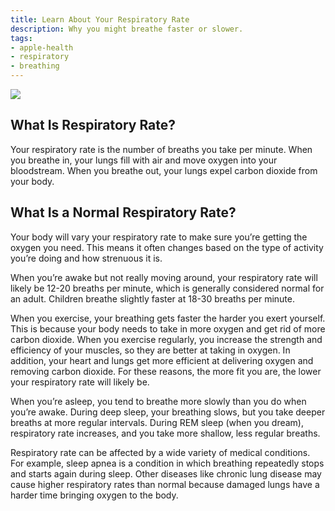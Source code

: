 ```yaml
---
title: Learn About Your Respiratory Rate
description: Why you might breathe faster or slower.
tags:
- apple-health
- respiratory
- breathing
---
```


![ ](/images/apple-health/Resp-Rate_Article_Illustration.jpg)

## What Is Respiratory Rate?

Your respiratory rate is the number of breaths you take per minute. When you breathe in, your lungs fill with air and move oxygen into your bloodstream. When you breathe out, your lungs expel carbon dioxide from your body.

## What Is a Normal Respiratory Rate?

Your body will vary your respiratory rate to make sure you’re getting the oxygen you need. This means it often changes based on the type of activity you’re doing and how strenuous it is.

When you’re awake but not really moving around, your respiratory rate will likely be 12-20 breaths per minute, which is generally considered normal for an adult. Children breathe slightly faster at 18-30 breaths per minute.

When you exercise, your breathing gets faster the harder you exert yourself. This is because your body needs to take in more oxygen and get rid of more carbon dioxide. When you exercise regularly, you increase the strength and efficiency of your muscles, so they are better at taking in oxygen. In addition, your heart and lungs get more efficient at delivering oxygen and removing carbon dioxide. For these reasons, the more fit you are, the lower your respiratory rate will likely be.

When you’re asleep, you tend to breathe more slowly than you do when you’re awake. During deep sleep, your breathing slows, but you take deeper breaths at more regular intervals. During REM sleep (when you dream), respiratory rate increases, and you take more shallow, less regular breaths.

Respiratory rate can be affected by a wide variety of medical conditions. For example, sleep apnea is a condition in which breathing repeatedly stops and starts again during sleep. Other diseases like chronic lung disease may cause higher respiratory rates than normal because damaged lungs have a harder time bringing oxygen to the body.
